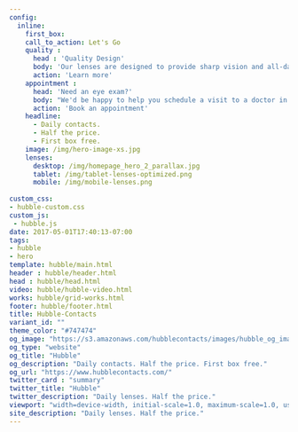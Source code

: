 ```yaml
---
config:
  inline:
    first_box: 
    call_to_action: Let's Go
    quality : 
      head : 'Quality Design'
      body: 'Our lenses are designed to provide sharp vision and all-day comfort. You’ll see everything without feeling anything.'
      action: 'Learn more'
    appointment : 
      head: 'Need an eye exam?'
      body: "We'd be happy to help you schedule a visit to a doctor in your area."
      action: 'Book an appointment'
    headline:
      - Daily contacts.
      - Half the price.
      - First box free.
    image: /img/hero-image-xs.jpg
    lenses:
      desktop: /img/homepage_hero_2_parallax.jpg
      tablet: /img/tablet-lenses-optimized.png
      mobile: /img/mobile-lenses.png
    
custom_css:
- hubble-custom.css
custom_js:
 - hubble.js 
date: 2017-05-01T17:40:13-07:00
tags:
- hubble
- hero
template: hubble/main.html
header : hubble/header.html
head : hubble/head.html
video: hubble/hubble-video.html
works: hubble/grid-works.html
footer: hubble/footer.html
title: Hubble-Contacts
variant_id: ""
theme_color: "#747474"
og_image: "https://s3.amazonaws.com/hubblecontacts/images/hubble_og_image.jpg"
og_type: "website"
og_title: "Hubble"
og_description: "Daily contacts. Half the price. First box free."
og_url: "https://www.hubblecontacts.com/"
twitter_card : "summary"
twitter_title: "Hubble"
twitter_description: "Daily lenses. Half the price."
viewport: "width=device-width, initial-scale=1.0, maximum-scale=1.0, user-scalable=0, shrink-to-fit=no"
site_description: "Daily lenses. Half the price."
---
```

